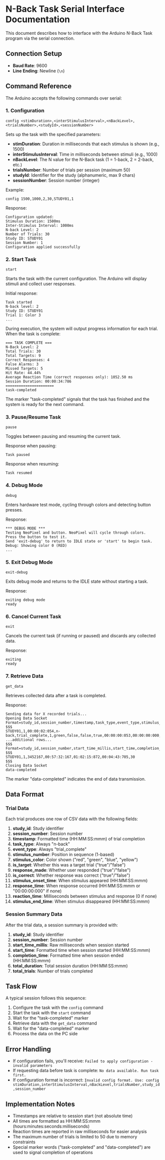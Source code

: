 # N-Back Task Serial Interface Documentation

This document describes how to interface with the Arduino N-Back Task program via the serial connection.

## Connection Setup

-   **Baud Rate**: 9600
-   **Line Ending**: Newline (`\n`)

## Command Reference

The Arduino accepts the following commands over serial:

### 1. Configuration

```
config <stimDuration>,<interStimulusInterval>,<nBackLevel>,<trialsNumber>,<studyId>,<sessionNumber>
```

Sets up the task with the specified parameters:

-   **stimDuration**: Duration in milliseconds that each stimulus is shown (e.g., 1500)
-   **interStimulusInterval**: Time in milliseconds between stimuli (e.g., 1000)
-   **nBackLevel**: The N value for the N-Back task (1 = 1-back, 2 = 2-back, etc.)
-   **trialsNumber**: Number of trials per session (maximum 50)
-   **studyId**: Identifier for the study (alphanumeric, max 9 chars)
-   **sessionNumber**: Session number (integer)

Example:

```
config 1500,1000,2,30,STUDY01,1
```

Response:

```
Configuration updated:
Stimulus Duration: 1500ms
Inter-Stimulus Interval: 1000ms
N-back Level: 2
Number of Trials: 30
Study ID: STUDY01
Session Number: 1
Configuration applied successfully
```

### 2. Start Task

```
start
```

Starts the task with the current configuration. The Arduino will display stimuli and collect user responses.

Initial response:

```
Task started
N-back level: 2
Study ID: STUDY01
Trial 1: Color 3
...
```

During execution, the system will output progress information for each trial. When the task is complete:

```
=== TASK COMPLETE ===
N-Back Level: 2
Total Trials: 30
Total Targets: 9
Correct Responses: 4
False Alarms: 3
Missed Targets: 5
Hit Rate: 44.44%
Average Reaction Time (correct responses only): 1052.50 ms
Session Duration: 00:00:34:786
======================
task-completed
```

The marker "task-completed" signals that the task has finished and the system is ready for the next command.

### 3. Pause/Resume Task

```
pause
```

Toggles between pausing and resuming the current task.

Response when pausing:

```
Task paused
```

Response when resuming:

```
Task resumed
```

### 4. Debug Mode

```
debug
```

Enters hardware test mode, cycling through colors and detecting button presses.

Response:

```
*** DEBUG MODE ***
Testing NeoPixel and button. NeoPixel will cycle through colors.
Press the button to test it.
Send 'exit-debug' to return to IDLE state or 'start' to begin task.
Debug: Showing color 0 (RED)
...
```

### 5. Exit Debug Mode

```
exit-debug
```

Exits debug mode and returns to the IDLE state without starting a task.

Response:

```
exiting debug mode
ready
```

### 6. Cancel Current Task

```
exit
```

Cancels the current task (if running or paused) and discards any collected data.

Response:

```
exiting
ready
```

### 7. Retrieve Data

```
get_data
```

Retrieves collected data after a task is completed.

Response:

```
Sending data for X recorded trials...
Opening Data Socket
Format=study_id,session_number,timestamp,task_type,event_type,stimulus_number,stimulus_color,is_target,response_made,is_correct,stimulus_onset_time,response_time,reaction_time,stimulus_end_time
$$$
STUDY01,1,00:00:02:054,n-back,trial_complete,1,green,false,false,true,00:00:00:053,00:00:00:000,0,00:00:02:054
...additional rows...
$$$
Format=study_id,session_number,start_time_millis,start_time,completion_time,total_duration,total_trials
$$$
STUDY01,1,3452167,00:57:32:167,01:02:15:872,00:04:43:705,30
$$$
Closing Data Socket
data-completed
```

The marker "data-completed" indicates the end of data transmission.

## Data Format

### Trial Data

Each trial produces one row of CSV data with the following fields:

1. **study_id**: Study identifier
2. **session_number**: Session number
3. **timestamp**: Formatted time (HH:MM:SS:mmm) of trial completion
4. **task_type**: Always "n-back"
5. **event_type**: Always "trial_complete"
6. **stimulus_number**: Position in sequence (1-based)
7. **stimulus_color**: Color shown ("red", "green", "blue", "yellow")
8. **is_target**: Whether this was a target trial ("true"/"false")
9. **response_made**: Whether user responded ("true"/"false")
10. **is_correct**: Whether response was correct ("true"/"false")
11. **stimulus_onset_time**: When stimulus appeared (HH:MM:SS:mmm)
12. **response_time**: When response occurred (HH:MM:SS:mmm or "00:00:00:000" if none)
13. **reaction_time**: Milliseconds between stimulus and response (0 if none)
14. **stimulus_end_time**: When stimulus disappeared (HH:MM:SS:mmm)

### Session Summary Data

After the trial data, a session summary is provided with:

1. **study_id**: Study identifier
2. **session_number**: Session number
3. **start_time_millis**: Raw milliseconds when session started
4. **start_time**: Formatted time when session started (HH:MM:SS:mmm)
5. **completion_time**: Formatted time when session ended (HH:MM:SS:mmm)
6. **total_duration**: Total session duration (HH:MM:SS:mmm)
7. **total_trials**: Number of trials completed

## Task Flow

A typical session follows this sequence:

1. Configure the task with the `config` command
2. Start the task with the `start` command
3. Wait for the "task-completed" marker
4. Retrieve data with the `get_data` command
5. Wait for the "data-completed" marker
6. Process the data on the PC side

## Error Handling

-   If configuration fails, you'll receive: `Failed to apply configuration - invalid parameters`
-   If requesting data before task is complete: `No data available. Run task first.`
-   If configuration format is incorrect: `Invalid config format. Use: config stimDuration,interStimulusInterval,nBackLevel,trialsNumber,study_id,session_number`

## Implementation Notes

-   Timestamps are relative to session start (not absolute time)
-   All times are formatted as HH:MM:SS:mmm (hours:minutes:seconds:milliseconds)
-   Reaction times are reported in raw milliseconds for easier analysis
-   The maximum number of trials is limited to 50 due to memory constraints
-   Special marker words ("task-completed" and "data-completed") are used to signal completion of operations

